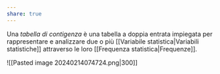 ```yaml
---
share: true
---
```


Una *tabella di contigenza* è una tabella a doppia entrata impiegata per rappresentare e analizzare due o più [[Variabile statistica|Variabili statistiche]] attraverso le loro [[Frequenza statistica|Frequenze]].

![[Pasted image 20240214074724.png|300]]